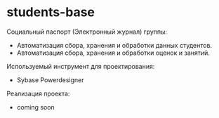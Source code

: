 # students-base
Социальный паспорт (Электронный журнал) группы:
* Автоматизация сбора, хранения и обработки данных студентов.
* Автоматизация сбора, хранения и обработки оценок и занятий.

Используемый инструмент для проектирования:
* Sybase Powerdesigner

Реализация проекта:
* coming soon